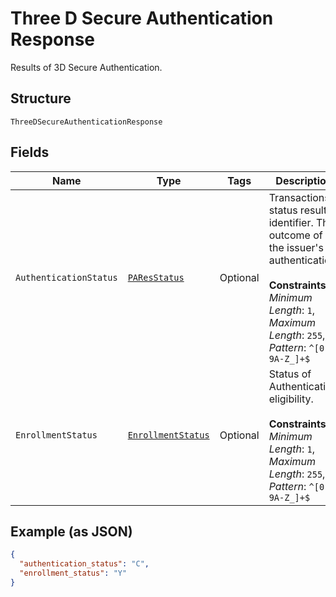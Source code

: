 
# Three D Secure Authentication Response

Results of 3D Secure Authentication.

## Structure

`ThreeDSecureAuthenticationResponse`

## Fields

| Name | Type | Tags | Description | Getter | Setter |
|  --- | --- | --- | --- | --- | --- |
| `AuthenticationStatus` | [`PAResStatus`](../../doc/models/pa-res-status.md) | Optional | Transactions status result identifier. The outcome of the issuer's authentication.<br><br>**Constraints**: *Minimum Length*: `1`, *Maximum Length*: `255`, *Pattern*: `^[0-9A-Z_]+$` | PAResStatus getAuthenticationStatus() | setAuthenticationStatus(PAResStatus authenticationStatus) |
| `EnrollmentStatus` | [`EnrollmentStatus`](../../doc/models/enrollment-status.md) | Optional | Status of Authentication eligibility.<br><br>**Constraints**: *Minimum Length*: `1`, *Maximum Length*: `255`, *Pattern*: `^[0-9A-Z_]+$` | EnrollmentStatus getEnrollmentStatus() | setEnrollmentStatus(EnrollmentStatus enrollmentStatus) |

## Example (as JSON)

```json
{
  "authentication_status": "C",
  "enrollment_status": "Y"
}
```

